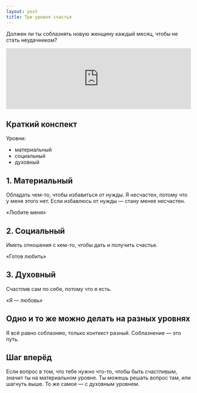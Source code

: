 ```yaml
---
layout: post
title: Три уровня счастья
---
```


Должен ли ты соблазнять новую женщину каждый месяц, чтобы не стать неудачником?

<iframe width="100%" height="166" scrolling="no" frameborder="no" src="https://w.soundcloud.com/player/?url=https%3A//api.soundcloud.com/tracks/213625684&amp;color=ff5500&amp;auto_play=false&amp;hide_related=false&amp;show_comments=true&amp;show_user=true&amp;show_reposts=false"></iframe>

## Краткий конспект

Уровни:

- материальный
- социальный
- духовный

## 1. Материальный

Обладать чем-то, чтобы избавиться от нужды. Я несчастен, потому что у меня этого нет. Если избавлюсь от нужды — стану менее несчастен.

«Любите меня»

## 2. Социальный

Иметь отношения с кем-то, чтобы дать и получить счастье.

«Готов любить»

## 3. Духовный

Счастлив сам по себе, потому что я есть.

«Я — любовь»

## Одно и то же можно делать на разных уровнях

Я всё равно соблазняю, только контекст разный. Соблазнение — это путь.

## Шаг вперёд

Если вопрос в том, что тебе нужно что-то, чтобы быть счастливым, значит ты на материальном уровне. Ты можешь решать вопрос там, или шагнуть выше. То же самое — с духовным уровнем.